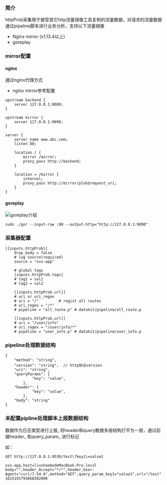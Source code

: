 ### 简介
httpProb采集用于接受其它http流量镜像工具复制的流量数据，对请求的流量数据通过pipeline脚本进行业务分析，支持以下流量镜像
- Nginx mirror (v1.13.4以上)
- goreplay

### mirror配置

#### nginx
通过nginx代理方式

- nginx mirror参考配置
```
upstream backend {
    server 127.0.0.1:8080;
}

upstream mirror {
    server 127.0.0.1:9090;
}

server {
    server_name www.abc.com;
    listen 80;

    location / {
        mirror /mirror;
        proxy_pass http://backend;
    }

    location = /mirror {
        internal;
        proxy_pass http://mirror/plob$request_uri;
    }
}
```

#### goreplay
![goreplay介绍](https://github.com/buger/goreplay)

```
sudo ./gor --input-raw :80 --output-http="http://127.0.0.1:9090"
```

### 采集器配置
```
[[inputs.httpProb]]
	drop_body = false
	# log source(required)
	source = "xxx-app"

    # global tags
    [inputs.httpProb.tags]
    # tag1 = val1
    # tag2 = val2

    [[inputs.httpProb.url]]
    # uri or uri_regex
    # uri = "/"         # regist all routes
    # uri_regex = "/*"
    # pipeline = "all_route.p" # datakit/pipeline/all_route.p

	[[inputs.httpProb.url]]
    # uri = "/user/info"
    # uri_regex = "/user/info/*"
    # pipeline = "user_info.p" # datakit/pipeline/user_info.p
```

### pipeline处理数据结构
```
{
	"method": "string",   
    "version": "string",  // http协议version
	"uri": "string",
	"queryParams": {
			"key": "value",
		},
	"header": {
			"key": "value",
		},
	"body": "string"
}
```

### 未配置pipline处理脚本上报数据结构
数据作为日志类型进行上报, 将header和query数据多层结构打平为一层，通过前缀header_ 和query_param_ 进行标记

如：
```
GET http://127.0.0.1:9530/test\?key1\=value1

xxx-app,host=liushaobodeMacBook-Pro.local body="",header_Accept="*/*",header_User-Agent="curl/7.54.0",method="GET",query_param_key1="value1",url="/test" 1615191793868382000
```




